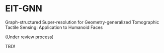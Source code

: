 # EIT-GNN

Graph-structured Super-resolution for Geometry-generalized Tomographic Tactile Sensing: Application to Humanoid Faces

(Under review process)

TBD!
